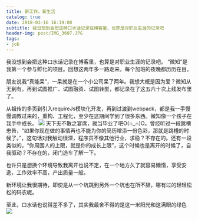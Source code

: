 ```yaml
---
title: 新工作，新生活
catalog: true
date: 2018-03-16 16:19:08
subtitle: 我没想到会把这种口水话记录在博客里，也算是对职业生涯的记录吧
header-img: post/IMG_3607.JPG
tags: 
- job
---
```


我没想到会把这种口水话记录在博客里，也算是对职业生涯的记录吧。
“微知”是我第一个参与孵化的项目。回想这两年多一路走来，每个加班的夜晚都历历在目。

朋友说我“真能呆”，一呆就是在一个小公司呆了两年。我想大概是因为爱？微知从无到有，再到试图推广、试图融资、试图转型，都记录在了这五六十次上线发布里了。

从祖传的多页到引入requireJs模块化开发，再到过渡到webpack，都是我一手慢慢调教过来的，重构、工程化，至少在这期间学到了很多东西。微知像一个孩子在我手中成长。
![](bigwe.png)
天下无不散之宴席，就当毕业了吧O(∩_∩)O。曾经听过一段跳槽忠告，“如果你现在做的事情再也不能为你的简历增添一份色彩，那就是跳槽的时候了。”，这句话对我触动很深，程序员不像其他行业，求稳？不存在的。还有一段类似的，“你周围人的上限，就是你的成长上限”，这个时候也是离开的时候了，自我驱动？不存在的，闭门造车了解一下。

也许只是想换个环境导致我离开也说不定，在一个地方久了就容易懒惰，享受安逸，工作效率不高，产出质量一般。

新环境让我很期待，即使是从一个坑跳到另外一个坑也在所不辞，哪有过的轻轻松松的码农呢。

至此，口水话也说得差不多了，其实我最舍不得的是这一米阳光和这满眼的绿色
![](IMG_3608.JPG)
